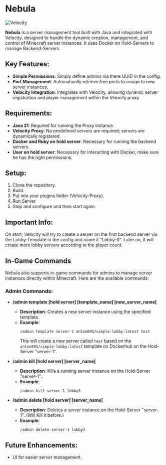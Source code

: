 # Nebula

![Velocity](https://flat.badgen.net/badge/Velocity/3.3.0/1197d1?icon=dockbit)

**Nebula** is a server management tool built with Java and integrated with Velocity, designed to handle the dynamic creation, management, and control of Minecraft server instances. It uses Docker on Hold-Servers to manage Backend-Servers.

## Key Features:
- **Simple Permissions**: Simply define admins via there UUID in the config.
- **Port Management**: Automatically retrieve free ports to assign to new server instances.
- **Velocity Integration**: Integrates with Velocity, allowing dynamic server registration and player management within the Velocity proxy 

## Requirements:
- **Java 21**: Required for running the Proxy instance.
- **Velocity Proxy**: No predefined servers are required; servers are dynamically registered.
- **Docker and Ruby on hold server**: Necessary for running the backend servers.
- **User on hold server**: Necessary for interacting with Docker, make sure he has the right permissions.

## Setup:
1. Clone the repository.
2. Build.
3. Put into your plugins folder (Velocity-Proxy).
5. Run Server.
6. Stop and configure and then start again.
   
## Important Info:
On start, Velocity will try to create a server on the first backend server via the Lobby-Template in the config and name it "Lobby-0".
Later on, it will create more lobby servers according to the player count.
## In-Game Commands
Nebula also supports in-game commands for admins to manage server instances directly within Minecraft. Here are the available commands:

### **Admin Commands:**

- **/admin template [hold server] [template_name] [new_server_name]**  
  - **Description**: Creates a new server instance using the specified template.
  - **Example**:  
    ```
    /admin template server-1 anton691/simple-lobby:latest test
    ```
    This will create a new server called `test` based on the `anton691/simple-lobby:latest` template on Dockerhub
    on the Hold-Server "server-1".


- **/admin kill [hold server] [server_name]**  
  - **Description**: Kills a running server instance on the Hold-Server "server-1"..
  - **Example**:  
    ```
    /admin kill server-1 lobby3
    ```

- **/admin delete [hold server] [server_name]**  
  - **Description**: Deletes a server instance on the Hold-Server "server-1". (Will Kill it before.)
  - **Example**:  
    ```
    /admin delete server-1 lobby3
    ```
    
## Future Enhancements:
- UI for easier server management.
